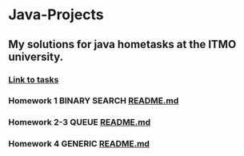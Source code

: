 # Java-Projects

## My solutions for java hometasks at the ITMO university.

### [Link to tasks](https://www.kgeorgiy.info/courses/paradigms/homeworks.html)

### Homework 1 BINARY SEARCH [README.md](https://github.com/Ma-XD/Java-Projects/tree/main/JHW2.1#readme)

### Homework 2-3 QUEUE  [README.md](https://github.com/Ma-XD/Java-Projects/tree/main/JHW2.2-3#readme)

### Homework 4 GENERIC [README.md](https://github.com/Ma-XD/Java-Projects/tree/main/JHW2.4#readme)
